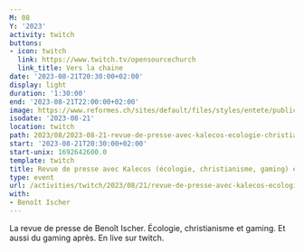 ```yaml
---
M: 08
Y: '2023'
activity: twitch
buttons:
- icon: twitch
  link: https://www.twitch.tv/opensourcechurch
  link_title: Vers la chaine
date: '2023-08-21T20:30:00+02:00'
display: light
duration: '1:30:00'
end: '2023-08-21T22:00:00+02:00'
image: https://www.reformes.ch/sites/default/files/styles/entete/public/data/images/comm/257/Beno%C3%AEt%20Ischer.jpg
isodate: '2023-08-21'
location: twitch
path: 2023/08/2023-08-21-revue-de-presse-avec-kalecos-ecologie-christianisme-gaming-et-gaming.md
start: '2023-08-21T20:30:00+02:00'
start-unix: 1692642600.0
template: twitch
title: Revue de presse avec Kalecos (écologie, christianisme, gaming) et gaming
type: event
url: /activities/twitch/2023/08/21/revue-de-presse-avec-kalecos-ecologie-christianisme-gaming-et-gaming
with:
- Benoît Ischer
---
```

La revue de presse de Benoît Ischer. Écologie, christianisme et gaming. Et aussi du gaming après. En live sur twitch.